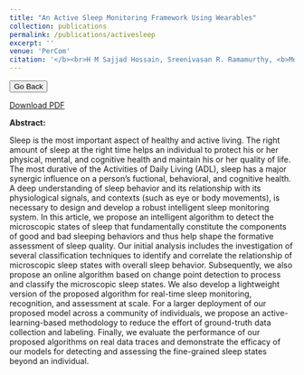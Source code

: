 ```yaml
---
title: "An Active Sleep Monitoring Framework Using Wearables"
collection: publications
permalink: /publications/activesleep
excerpt: ''
venue: 'PerCom'
citation: '</b><br>H M Sajjad Hossain, Sreenivasan R. Ramamurthy, <b>Md Abdullah Al Hafiz Khan</b> and Nirmalya Roy.<i>ACM Transactions on Interactive Intelligent Systems (TIIS), 2017.</i>'
---
```


<script>
function goBack() {
  window.history.back()
}
</script>

<button onclick="goBack()">Go Back</button>

[Download PDF](https://ahafizk.github.io/files/activesleep.pdf)

<b>Abstract:</b>

Sleep is the most important aspect of healthy and active living. The right amount of sleep at the right time
helps an individual to protect his or her physical, mental, and cognitive health and maintain his or her quality
of life. The most durative of the Activities of Daily Living (ADL), sleep has a major synergic influence on a
person’s fuctional, behavioral, and cognitive health. A deep understanding of sleep behavior and its relationship
with its physiological signals, and contexts (such as eye or body movements), is necessary to design and
develop a robust intelligent sleep monitoring system. In this article, we propose an intelligent algorithm to
detect the microscopic states of sleep that fundamentally constitute the components of good and bad sleeping
behaviors and thus help shape the formative assessment of sleep quality. Our initial analysis includes
the investigation of several classification techniques to identify and correlate the relationship of microscopic
sleep states with overall sleep behavior. Subsequently, we also propose an online algorithm based on change
point detection to process and classify the microscopic sleep states. We also develop a lightweight version
of the proposed algorithm for real-time sleep monitoring, recognition, and assessment at scale. For a larger
deployment of our proposed model across a community of individuals, we propose an active-learning-based
methodology to reduce the effort of ground-truth data collection and labeling. Finally, we evaluate the performance
of our proposed algorithms on real data traces and demonstrate the efficacy of our models for detecting
and assessing the fine-grained sleep states beyond an individual.